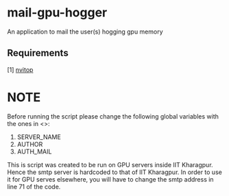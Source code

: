 # mail-gpu-hogger
An application to mail the user(s) hogging gpu memory

## Requirements

[1] [nvitop](https://github.com/XuehaiPan/nvitop)


# NOTE

Before running the script please change the following global variables with the ones in <>:
1. SERVER_NAME <your server name>
2. AUTHOR <your name>
3. AUTH_MAIL <your mail address>

This is script was created to be run on GPU servers inside IIT Kharagpur. Hence the smtp server is hardcoded to that of IIT Kharagpur.
In order to use it for GPU serves elsewhere, you will have to change the smtp address in line 71 of the code.
